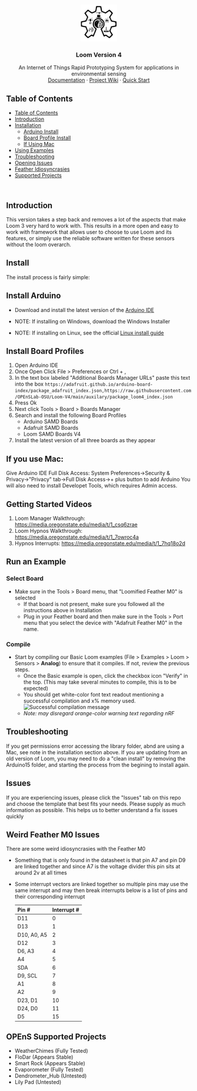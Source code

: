 <p align="center">
    <img src="https://github.com/OPEnSLab-OSU/Loom/blob/gh-pages/Aux/OPEnSLogo.png" alt="logo" width="100" height="100">
  </a>
</p>

<h3 align="center">Loom Version 4</h3>
<p align="center">
  An Internet of Things Rapid Prototyping System for applications in environmental sensing
  <br>
  <a href="https://openslab-osu.github.io/Loom-V4">Documentation</a>
  ·
  <a href="https://github.com/OPEnSLab-OSU/Loom-V4/wiki">Project Wiki</a>
  ·
  <a href="#">Quick Start</a>
</p>

## Table of Contents

- [Table of Contents](#table-of-contents)
- [Introduction](#introduction)
- [Installation](#Install)
    - [Arduino Install](#install-arduino)
    - [Board Profile Install](#install-board-profiles)
    - [If Using Mac](#if-you-use-mac)
- [Using Examples](#run-an-example)
- [Troubleshooting](#troubleshooting)
- [Opening Issues](#issues)
- [Feather Idiosyncrasies](#weird-feather-m0-issues)
- [Supported Projects](#opens-supported-projects)

<br>

## Introduction

This version takes a step back and removes a lot of the aspects that make Loom 3 very hard to work with. 
This results in a more open and easy to work with framework that allows user to choose to use Loom and its features,
or simply use the reliable software written for these sensors without the loom overarch.

## Install

The install process is fairly simple:

## Install Arduino

- Download and install the latest version of the [Arduino IDE](https://www.arduino.cc/en/Main/Software)

- NOTE: If installing on Windows, download the Windows Installer
 
- NOTE: If installing on Linux, see the official [Linux install guide](https://www.arduino.cc/en/Guide/Linux) 

## Install Board Profiles
1. Open Arduino IDE 
2. Once Open Click File > Preferences or Ctrl + ,
3. In the text box labeled "Additional Boards Manager URLs" paste this text into the box `https://adafruit.github.io/arduino-board-index/package_adafruit_index.json,https://raw.githubusercontent.com/OPEnSLab-OSU/Loom-V4/main/auxilary/package_loom4_index.json`
4. Press Ok
5. Next click Tools > Board > Boards Manager
6. Search and install the following Board Profiles
   - Arduino SAMD Boards
   - Adafruit SAMD Boards
   - Loom SAMD Boards V4
7. Install the latest version of all three boards as they appear

## If you use Mac:
Give Arduino IDE Full Disk Access:
System Preferences->Security & Privacy->"Privacy" tab->Full Disk Access->+ plus button to add Arduino
You will also need to install Developet Tools, which requires Admin access.

## Getting Started Videos
1. Loom Manager Walkthrough: https://media.oregonstate.edu/media/t/1_csq6zrae
2. Loom Hypnos Walkthrough: https://media.oregonstate.edu/media/t/1_7owroc4a
3. Hypnos Interrupts: https://media.oregonstate.edu/media/t/1_7hq18o2d

## Run an Example

### Select Board

- Make sure in the Tools > Board menu, that "Loomified Feather M0" is selected
  - If that board is not present, make sure you followed all the instructions above in Installation
  - Plug in your Feather board and then make sure in the Tools > Port menu that you select the device with "Adafruit Feather M0" in the name.
  
### Compile

- Start by compiling our Basic Loom examples (File > Examples > Loom > Sensors > **Analog**) to ensure that it compiles. If not, review the previous steps.
  - Once the Basic example is open, click the checkbox icon "Verify" in the top. (This may take several minutes to compile, this is to be expected) 
  - You should get white-color font text readout mentioning a successful compilation and x% memory used.
![Successful compilation message](https://i.ibb.co/kS8jFbj/Arduino.png)
  - *Note: may disregard orange-color warning text regarding nRF*

## Troubleshooting
If you get permissions error accessing the library folder, abnd are using a Mac, see note in the installation section above.
If you are updating from an old version of Loom, you may need to do a "clean install" by removing the Arduino15 folder, and starting the process from the begining to install again.

## Issues
If you are experiencing issues, please click the "Issues" tab on this repo and choose the template that best fits your needs. Please supply as much information as possible. This helps us to better understand a fix issues quickly

## Weird Feather M0 Issues
There are some weird idiosyncrasies with the Feather M0
 - Something that is only found in the datasheet is that pin A7 and pin D9 are linked together and since A7 is the voltage divider this pin sits at around 2v at all times
 - Some interrupt vectors are linked together so multiple pins may use the same interrupt and may then break interrupts below is a list of pins and their corresponding interrupt

    | Pin # | Interrupt # |
    |--- | --- |
    | D11 | 0 |
    | D13 | 1 |
    | D10, A0, A5 | 2 |
    | D12 | 3 |
    | D6, A3 | 4 |
    | A4 | 5 |
    | SDA | 6 |
    | D9, SCL | 7 |
    | A1 | 8 |
    | A2 | 9 |
    | D23, D1 | 10 |
    | D24, D0 | 11 |
    | D5 | 15 |

## OPEnS Supported Projects
 - WeatherChimes (Fully Tested)
 - FloDar (Appears Stable)
 - Smart Rock (Appears Stable)
 - Evaporometer (Fully Tested)
 - Dendrometer_Hub (Untested)
 - Lily Pad (Untested)



